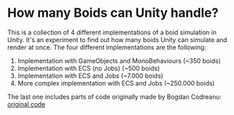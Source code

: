 # How many Boids can Unity handle?
This is a collection of 4 different implementations of a boid simulation in Unity.
It's an experiment to find out how many boids Unity can simulate and render at once.
The four different implementations are the following:

1. Implementation with GameObjects and MonoBehaviours (~350 boids)
2. Implementation with ECS (no Jobs) (~500 boids)
3. Implementation with ECS and Jobs (~7.000 boids)
4. More complex implementation with ECS and Jobs (~250.000 boids)

The last one includes parts of code originally made by Bogdan Codreanu: [original code](https://github.com/BogdanCodreanu/ECS-Boids-Murmuration_Unity_2019.1)
